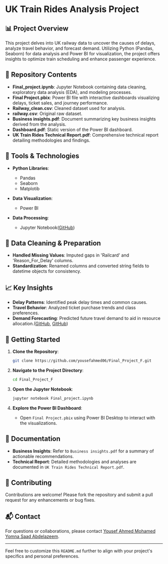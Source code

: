 # UK Train Rides Analysis Project

## 📊 Project Overview

This project delves into UK railway data to uncover the causes of delays, analyze travel behavior, and forecast demand. Utilizing Python (Pandas, Seaborn) for data analysis and Power BI for visualization, the project offers insights to optimize train scheduling and enhance passenger experience.

## 📁 Repository Contents

* **Final_project.ipynb**: Jupyter Notebook containing data cleaning, exploratory data analysis (EDA), and modeling processes.
* **Final Project.pbix**: Power BI file with interactive dashboards visualizing delays, ticket sales, and journey performance.
* **Railway_clean.csv**: Cleaned dataset used for analysis.
* **railway.csv**: Original raw dataset.
* **Business insights.pdf**: Document summarizing key business insights derived from the analysis.
* **Dashboard.pdf**: Static version of the Power BI dashboard.
* **UK Train Rides Technical Report.pdf**: Comprehensive technical report detailing methodologies and findings.

## 🧰 Tools & Technologies

* **Python Libraries**:

  * Pandas
  * Seaborn
  * Matplotib
* **Data Visualization**:

  * Power BI
* **Data Processing**:

  * Jupyter Notebook([GitHub][1])

## 🧹 Data Cleaning & Preparation

* **Handled Missing Values**: Imputed gaps in 'Railcard' and 'Reason_For_Delay' columns.
* **Standardization**: Renamed columns and converted string fields to datetime objects for consistency.

## 📈 Key Insights

* **Delay Patterns**: Identified peak delay times and common causes.
* **Travel Behavior**: Analyzed ticket purchase trends and class preferences.
* **Demand Forecasting**: Predicted future travel demand to aid in resource allocation.([GitHub][2], [GitHub][3])

## 🚀 Getting Started

1. **Clone the Repository**:

   ```bash
   git clone https://github.com/yousefahmed06/Final_Project_F.git
   ```

2. **Navigate to the Project Directory**:

   ```bash
   cd Final_Project_F
   ```

3. **Open the Jupyter Notebook**:

   ```bash
   jupyter notebook Final_project.ipynb
   ```

4. **Explore the Power BI Dashboard**:

   * Open `Final Project.pbix` using Power BI Desktop to interact with the visualizations.

## 📄 Documentation

* **Business Insights**: Refer to `Business insights.pdf` for a summary of actionable recommendations.
* **Technical Report**: Detailed methodologies and analyses are documented in `UK Train Rides Technical Report.pdf`.

## 🤝 Contributing

Contributions are welcome! Please fork the repository and submit a pull request for any enhancements or bug fixes.

## 📬 Contact

For questions or collaborations, please contact [Yousef Ahmed Mohamed](yousefintelegent@gmail.com)
                                                [Yomna Saad Abdelazeem](yousefintelegent@gmail.com).

---

Feel free to customize this `README.md` further to align with your project's specifics and personal preferences.

[1]: https://github.com/Projects-Developer/50-Final-Year-Projects-with-Source-Code?utm_source=chatgpt.com "50 Final Year Projects with Source Code - GitHub"
[2]: https://github.com/f-project19/final-project/blob/main/README.md?utm_source=chatgpt.com "final-project/README.md at main · f-project19/final-project - GitHub"
[3]: https://github.com/RokasDie/cs50-final-project/blob/master/README.md?utm_source=chatgpt.com "cs50-final-project/README.md at master - GitHub"
